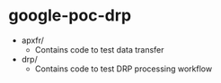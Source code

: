 # google-poc-drp

- apxfr/
  - Contains code to test data transfer
- drp/
  - Contains code to test DRP processing workflow
